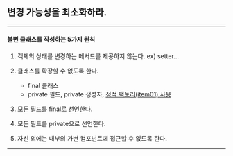 ## 변경 가능성을 최소화하라.

---

#### 불변 클래스를 작성하는 5가지 원칙
 
 1. 객체의 상태를 변경하는 메서드를 제공하지 않는다.
    ex) setter...
    
 2. 클래스를 확장할 수 없도록 한다.
    - final 클래스
    - private 필드, private 생성자, [정적 팩토리(item01) 사용](https://github.com/ryudung/effective-java3-E/tree/master/src/test/java/ch02/item01)
 
 3. 모든 필드를 final로 선언한다.
 
 4. 모든 필드를 private으로 선언한다.
 
 5. 자신 외에는 내부의 가변 컴포넌트에 접근할 수 없도록 한다.
 
---
